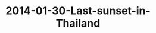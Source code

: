 ---
layout: blog
title: 2014-01-30-Last-sunset-in-Thailand
category: blog
lat: 13.26833
lng: 101.19228
image: https://s3-us-west-2.amazonaws.com/travels2013/2014-01-30 03:01:54 PST.jpg
observation: 20140130030154PST
---